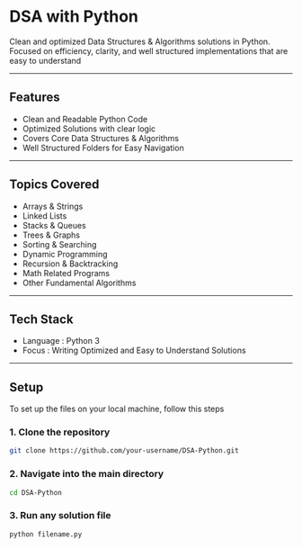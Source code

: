 # DSA with Python 

Clean and optimized Data Structures & Algorithms solutions in Python.
Focused on efficiency, clarity, and well structured implementations that are easy to understand

---

## Features 
- Clean and Readable Python Code
- Optimized Solutions with clear logic
- Covers Core Data Structures & Algorithms
- Well Structured Folders for Easy Navigation

---

## Topics Covered 
- Arrays & Strings
- Linked Lists
- Stacks & Queues
- Trees & Graphs
- Sorting & Searching
- Dynamic Programming
- Recursion & Backtracking
- Math Related Programs
- Other Fundamental Algorithms

---

## Tech Stack 
- Language : Python 3 
- Focus    : Writing Optimized and Easy to Understand Solutions

--- 

## Setup 
To set up the files on your local machine, follow this steps
### 1. Clone the repository  
```bash
git clone https://github.com/your-username/DSA-Python.git
```
### 2. Navigate into the main directory 
```bash
cd DSA-Python
```
### 3. Run any solution file 
```bash
python filename.py
```


